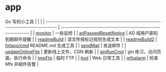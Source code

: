 # app
Go 写的小工具
|                                                                                      |                                                                |
| :----------------------------------------------------------------------------------- | :------------------------------------------------------------- |
| [monitor](https://github.com/fxtaoo/app/tree/master/monitor)                         | 一些监控                                                       |
| [adPasswdResetNotice](https://github.com/fxtaoo/app/tree/master/adPasswdResetNotice) | AD 域用户密码到期邮件提醒                                      |
| [readmeBuild](https://github.com/fxtaoo/app/tree/master/readmeBuild)                 | 读文件按标记规则生成文本                                       |
| [readmeBuild2](https://github.com/fxtaoo/app/tree/master/readmeBuild2)               | [fxtaoo/cmd](https://github.com/fxtaoo/cmd) README.md 生成工具 |
| [sendMail](https://github.com/fxtaoo/app/tree/master/sendMail)                       | 发送邮件                                                       |
| [updateOnlineFile](https://github.com/fxtaoo/app/tree/master/updateOnlineFile)       | 更新线上文件，CDN 刷新                                         |
| [ginRunCmd](https://github.com/fxtaoo/app/tree/master/ginRunCmd)                     | gin 练习，访问页面，执行命令                                   |
| [tmpFtp](https://github.com/fxtaoo/app/tree/master/tmpFtp)                           | 临时 FTP                                                       |
| [tool](https://github.com/fxtaoo/app/tree/master/webtool)                            | Web 日常工具                                                   |
| [mfsalarm](https://github.com/fxtaoo/app/tree/master/mfsalarm)                       | 检查 Mfs 并邮件告警                                            |
